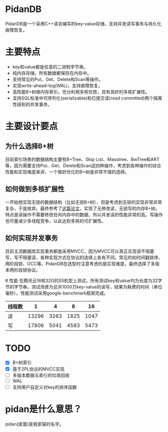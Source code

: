 # PidanDB
PidanDB是一个采用C++语言编写的key-value存储，支持并发读写事务与持久化故障恢复。


# 主要特点

* key和value都是任意的二进制字节串。
* 纯内存存储，所有数据都保存在内存中。
* 支持常见的Put、Get、Delete和Scan等操作。
* 实现write-ahead-log(WAL)，支持故障恢复。
* 高性能B+树做内存索引，充分利用多核优势，具有良好的多核扩展性。
* 支持SQL标准中可序列化(serializable)和已提交读(read committed)两个隔离性级别的并发事务。

# 主要设计要点
## 为什么选择B+树

目前索引场景的数据结构主要有B+Tree、Skip List、Masstree、BwTree和ART等，因为需要支持Put、Get、Delete和Scan这四种操作，考虑到各种操作的综合性能和实现难度来讲，一个做好优化的B+树是非常不错的选择。

## 如何做到多核扩展性
一开始想实现无锁的数据结构（比如无锁B+树），但是考虑到无锁的实现非常非常复杂，于是放弃。最终参考了[这篇论文](https://15721.courses.cs.cmu.edu/spring2020/papers/07-oltpindexes2/leis-damon2016.pdf)，实现了无修改读，无锁写的内存B+树。特点是读操作不需要修改任何内存中的数据，所以并发读的性能非常的高。写操作也尽量减少多线程竞争，以此达到多核的可扩展性。

## 如何实现并发事务
目前主流数据库实现事务都是采用MVCC，因为MVCC可以真正实现读不阻塞写，写不阻塞读，各种实现方式在协议的选择上各有不同。常见的如时间戳排序、两阶段锁、OCC等。PidanDB在选型时注意考虑的是实现难度，最终选择了多版本两阶段锁协议。


# 性能
在腾讯云16核32G的S5机型上测试，所有测试key和value均为长度为32字节的字节串。测试场景为总共1000万key-value的读写，结果为耗费的时间（单位毫秒）。性能测试采用google-benchmark框架完成。


| 线程数 | 1  | 4  | 8 | 16  |
| --- | --- | --- | --- | --- |
| 读 | 13296 |3263  |1825  | 1047 |
| 写 | 17806 |5041  |4583  | 5473 |

# TODO 

* [x] B+树索引
* [x] 基于2PL协议的MVCC实现
* [ ] 多版本数据与索引的垃圾回收
* [ ] WAL
* [ ] 支持用户自定义对key的排序函数

# pidan是什么意思？
pidan(皮蛋)是我家猫的名字。
